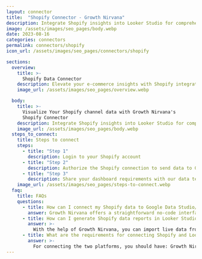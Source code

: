 ```yaml
---
layout: connector
title:  "Shopify Connector - Growth Nirvana"
description: Integrate Shopify insights into Looker Studio for comprehensive e-commerce analytics that guide your online retail strategies.
image: /assets/images/seo_pages/body.webp
date: 2023-08-16
categories: connectors
permalink: connectors/shopify
icon_url: /assets/images/seo_pages/connectors/shopify

sections:
  overview:
    title: >-
      Shopify Data Connector
    description: Elevate your e-commerce insights with Shopify integration. Seamlessly merge e-commerce data from Shopify with Looker Studio's analytical capabilities, unlocking insights that drive online sales strategies, customer journeys, and operational excellence.
    image_url: /assets/images/seo_pages/overview.webp

  body:
    title: >-
      Visualize Your Shopify channel data with Growth Nirvana's
      Shopify Connector
    description: Integrate Shopify insights into Looker Studio for comprehensive e-commerce analytics that guide your online retail strategies.
    image_url: /assets/images/seo_pages/body.webp
  steps_to_connect:
    title: Steps to connect
    steps:
      - title: "Step 1"
        description: Login to your Shopify account
      - title: "Step 2"
        description: Authorize the Shopify connection to send data to Growth Nirvana
      - title: "Step 3"
        description: Share your dashboard requirements with our data team. We will build the report for you.
    image_url: /assets/images/seo_pages/steps-to-connect.webp
  faq:
    title: FAQs
    questions:
      - title: How can I connect my Shopify data to Google Data Studio/Looker Studio?
        answer: Growth Nirvana offers a straightforward no-code interface to connect to Shopify data sources.
      - title: How can I generate Shopify data reports in Looker Studio?
        answer: >-
          With the help of Growth Nirvana, you can import live data from Shopify into Looker Studio. These data can be viewed in charts, tables, and dashboards to generate branded reports that can be shared instantly.
      - title: What are the requirements for connecting Shopify and Looker Studio?
        answer: >-
          For connecting the two platforms, you should have: Growth Nirvana Account and Shopify Ads Account
---
```

